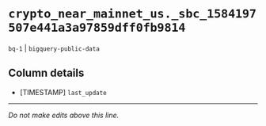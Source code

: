 # `crypto_near_mainnet_us._sbc_1584197507e441a3a97859dff0fb9814`
`bq-1` | `bigquery-public-data`

## Column details
* [TIMESTAMP] `last_update`

-------------------------------------------------------------------------------
*Do not make edits above this line.*
